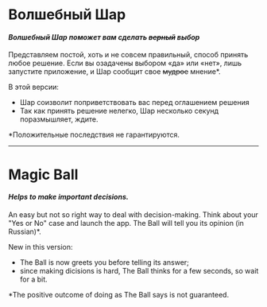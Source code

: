 # Волшебный Шар
#### *Волшебный Шар поможет вам сделать ~~верный~~ выбор*
Представляем постой, хоть и не совсем правильный, способ принять любое решение.
Если вы озадачены выбором «да» или «нет», лишь запустите приложение, и Шар сообщит свое ~~мудрое~~ мнение*.

В этой версии:
* Шар соизволит поприветствовать вас перед оглашением решения
* Так как принять решение нелегко, Шар несколько секунд поразмышляет, ждите.


\*Положительные последствия не гарантируются.


***
# Magic Ball
#### *Helps to make important decisions.*

An easy but not so right way to deal with decision-making.
Think about your "Yes or No" case and launch the app. The Ball will tell you its opinion (in Russian)*. 

New in this version:
* The Ball is now greets you before telling its answer;
* since making dicisions is hard, The Ball thinks for a few seconds, so wait for a bit.


\*The positive outcome of doing as The Ball says is not guaranteed.
